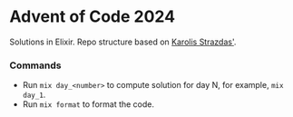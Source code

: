 # Advent of Code 2024

Solutions in Elixir. Repo structure based on [Karolis Strazdas'](https://github.com/Eoic/AdventOfCode2024/tree/master).

### Commands

- Run `mix day_<number>` to compute solution for day N, for example, `mix day_1`.
- Run `mix format` to format the code.
